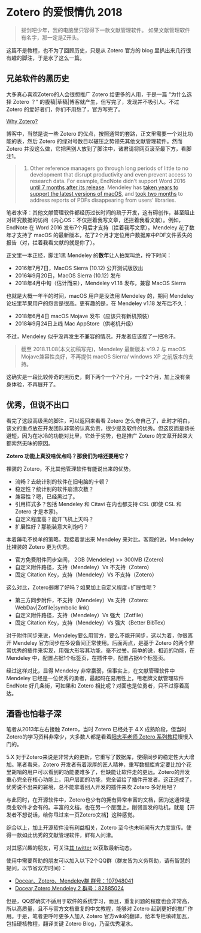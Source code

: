 # Zotero 的爱恨情仇 2018

> 拔剑吧少年，我的电脑里只容得下一款文献管理软件。
> 如果文献管理软件有名字，那一定是Z开头。

这篇不是教程，也不为了回顾历史，只是从 Zotero 官方的 blog 里扒出来几行很有趣的脚注，于是水了这么一篇。

## 兄弟软件的黑历史

大多真心喜欢Zotero的人会很想推广 Zotero 给更多的人用，于是一篇 “为什么选择 Zotero ？” 的腹稿|草稿|博客就产生，但写完了，发现并不吸引人。不过 Zotero 的爱好者们，你们不用愁了，官方写完了。

[Why Zotero?](https://www.zotero.org/why)

博客中，当然是说一些 Zotero 的优点，按照通常的套路，正文里需要一个对比功能的表，然后 Zotero 的绿对号数目以碾压之势领先其他文献管理软件。然而 Zotero 并没这么做，它把黑别人放到了脚注中，诸君请将网页滚至最下方，看脚注1。

> 1. Other reference managers go through long periods of little to no development that disrupt productivity and even prevent access to research data. For example, EndNote didn’t support Word 2016 [until 7 months after its release](https://twitter.com/EndNoteNews/status/694563436408143872). Mendeley has [taken years to support the latest versions of macOS](https://www.mendeley.com/release-notes/v1_18), and [took two months](https://blog.mendeley.com/2018/07/18/how-to-recover-your-files-and-annotations-in-mendeley-desktop-july-2018/) to address reports of PDFs disappearing from users’ libraries.

笔者水译：其他文献管理软件都经历过长时间的疏于开发，这有碍创作，甚至阻止对研究数据的访问（内心OS：不仅拦着我写文章，还拦着我看文献）。例如，EndNote 在 Word 2016 发布7个月后才支持（拦着我写文章）。Mendeley 花了数年才支持了 macOS 的最新版本，花了2个月才定位用户数据库中PDF文件丢失的报告（对，拦着我看文献的就是你了）。

正文里一本正经，脚注1黑 Mendeley 的**数年**让人拍案叫绝，捋下时间：

- 2016年7月7日，MacOS Sierra (10.12) 公开测试版放出
- 2016年9月20日，MacOS Sierra (10.12) 发布
- 2018年4月中旬（估计而来），Mendeley v1.18 发布，兼容 MacOS Sierra

也就是大概一年半的时间，macOS 用户是没法用 Mendeley 的，期间 Mendeley 论坛里苹果用户的怨言是很高。更有趣的是，在 Mendeley v1.18 发布后不久：

- 2018年6月4日 macOS Mojave 发布（应该只有新机预装）
- 2018年9月24日上线 Mac AppStore（供老机升级）

不过，Mendeley 似乎没再发生不兼容的情况，开发者应该捏了一把冷汗。

> 截至 2018.11.08(本文初稿写完)，Mendeley 最新版本 v19.2 与 macOS Mojave兼容性良好，不再提供 macOS Sierra/ windows XP 之前版本的支持。

这确实是一段比较传奇的黑历史，剩下两个一个7个月，一个2个月，加上没有亲身体验，不再展开了。

## 优秀，但说不出口

看完了这段高级黑的脚注，可以返回来看看 Zotero 怎么夸自己了，此时才明白，该文的重点放在开发团队非常的认真负责，很少提及软件的优秀。但这反而是扬长避短，因为在冰冷的功能对比里，它处于劣势，也是推广 Zotero 的文章开起来大都索然无味的原因。

**Zotero 功能上真没啥优点吗？那我们为啥还要用它？**

裸装的 Zotero，不比其他管理软件有能说出来的优势。

- 流畅？去统计别的软件在旧电脑的卡顿？
- 稳定性？统计别的软件崩溃次数？
- 兼容性？嗯，已经黑过了。
- 引用样式多？包括 Mendeley 和 Citavi 在内也都支持 CSL (即使 CSL 和 Zotero 才是本家)。
- 自定义程度高？能开飞机上天吗？
- 扩展性好？那能装意大利炮吗？

本着薅毛不换羊的策略，我接着拿出来 Mendeley 来对比。客观的说，Mendeley 比裸装的 Zotero 更为优秀。

- 官方免费附件同步空间， 2GB (Mendeley) >> 300MB (Zotero)
- 自定义附件路径，支持（Mendeley）Vs 不支持（Zotero）
- 固定 Citation Key，支持（Mendeley）Vs 不支持（Zotero）

这么对比，Zotero弱爆了好吗？如果加上自定义程度+扩展性呢？

- 第三方同步附件，不支持（Mendeley）Vs 支持（Zotero: WebDav|Zotfile|symbolic link）
- 自定义附件路径，支持（Mendeley）Vs 强大（Zotfile）
- 固定 Citation Key，支持（Mendeley）Vs 强大（Better BibTex）

对于附件同步来说，Mendeley要么用官方，要么不能开同步，这以为着，你很离开 Mendeley 官方同步在多设备间正常使用。后面两点，是基于 Zotero 的两个非常优秀的插件来实现，用强大形容其功能，毫不过誉。简单的说，相近的功能，在 Mendeley 中，配置占据1个标签页，在插件中，配置占据4个标签页。

经过这样对比，显得 Mendeley 非常羸弱，但事实上，在文献管理软件中 Mendeley 已经是一位优秀的勇者，最起码在易用性上，甩老牌文献管理软件 EndNote 好几条街，可如果和 Zotero 相比呢？对面也是位勇者，只不过穿着高达。

## 酒香也怕巷子深

笔者从2013年左右接触 Zotero，当时 Zotero 已经处于 4.X 成熟阶段，但当时Zotero的学习资料非常少，大多数人都是看着[阳志平老师 Zotero 系列教程](https://www.yangzhiping.com/tech/zotero)慢慢入门的。

5.X 对于Zotero来说是非常大的更新，它重写了数据库，使得同步的稳定性大大增加。笔者看来，Zotero 开发者有着浓厚的匠人精神，重写数据库肯定要比加个花里胡哨的用户可以看到的功能要难多了，但缺能让软件走的更远。Zotero的开发重心完全在核心功能上，用户层面的功能，完全留给了插件开发者。这正造成了，优秀说不出来的窘境，总不能拿着别人开发的插件来吹 Zotero 多好用吧？

与此同时，在开源软件中，Zotero也少有的拥有异常丰富的文档，因为这通常是商业软件才会有的。丰富的文档，也在另一个层面上，削弱宣发的动机，就是【开发者不想说话，给你甩过来一页Zotero文档】这种感觉。

综合以上，加上开源软件没有利益相关，Zotero 至今也未听闻有大力度宣传。使得一款如此优秀的文献管理软件，鲜有人问津。

对其感兴趣的朋友，可关注[其 twitter](https://twitter.com/zotero) 以获取最新动态。

使用中需要帮助的朋友可以加入以下2个QQ群（群友皆为义务帮助，请有智慧的提问，以节省双方时间）：

- [Docear、Zotero、Mendeley群 群号：107948041](https://jq.qq.com/?_wv=1027&k=5q6w7oq)
- [Docear,Zotero,Mendeley 2 群号：82885024](https://jq.qq.com/?_wv=1027&k=5mmaJI1)

但是，QQ群确实不适用于软件的系统学习，而且，重复问题的程度也会非常高，所以高质量，且不与官方文档重复的中文教程，能够对 Zotero 起到更好的推广作用。于是，笔者更呼吁更多人加入 Zotero 官方wiki的翻译，给本专栏填砖加瓦，包括硬核教程，翻译关键 Zotero Blog，乃至优秀灌水。
